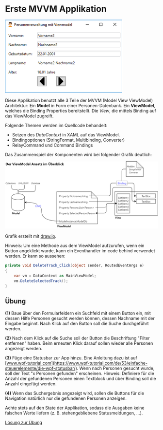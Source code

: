 # Erste MVVM Applikation
![View Model Demo App Ui](ViewModelDemoAppUi.png)

Diese Applikation benutzt alle 3 Teile der MVVM (Model View ViewModel) Architektur: Ein **Model** in Form einer Personen-Datenbank.
Ein **ViewModel**, welches die Binding Properties bereitstellt. Die *View*, die mittels Binding auf 
das ViewModel zugreift.

Folgende Themen werden im Quellcode behandelt:

- Setzen des *DataContext* in XAML auf das ViewModel.
- Bindingoptionen (StringFormat, Multibinding, Converter)
- RelayCommand und Command Bindings

Das Zusammenspiel der Komponenten wird bei folgender Grafik deutlich:

![View Model Approach](ViewModelApproach.png)

Grafik erstellt mit [draw.io].

[draw.io]: https://www.draw.io

Hinweis: Um eine Methode aus dem ViewModel aufzurufen, wenn ein Button angeklickt wurde, kann
ein Eventhandler im code behind verwendet werden. Er kann so aussehen:

```c#
private void DeleteTrack_Click(object sender, RoutedEventArgs e)
{
    var vm = DataContext as MainViewModel;
    vm.DeleteSelectedTrack();
}
```

## Übung

**(1)** Baue über den Formularfeldern ein Suchfeld mit einem Button ein, mit dessen Hilfe Personen
gesucht werden können, dessen Nachname mit der Eingabe beginnt. Nach Klick auf den Button
soll die Suche durchgeführt werden.

**(2)** Nach dem Klick auf die Suche soll der Button die Beschriftung "Filter entfernen" haben. Beim
erneuten Klick darauf sollen wieder alle Personen angezeigt werden.

**(3)** Füge eine Statusbar zur App hinzu. Eine Anleitung dazu ist auf [www.wpf-tutorial.com](https://www.wpf-tutorial.com/de/53/einfache-steuerelemente/die-wpf-statusbar/).
Wenn nach Personen gesucht wurde, soll der Text "x Personen gefunden" erscheinen. Hinweis:
Definiere für die Anzahl der gefundenen Personen einen Textblock und über Binding soll die
Anzahl eingefügt werden.

**(4)** Wenn das Suchergebnis angezeigt wird, sollen die Buttons für die Navigation natürlich nur
die gefundenen Personen anzeigen.

Achte stets auf den State der Applikation, sodass die Ausgaben keine falschen Werte liefern (z. B.
stehengebliebene Statusmeldungen, ...).

[Lösung zur Übung](Loesung_ViewModelDemoApp.zip)
